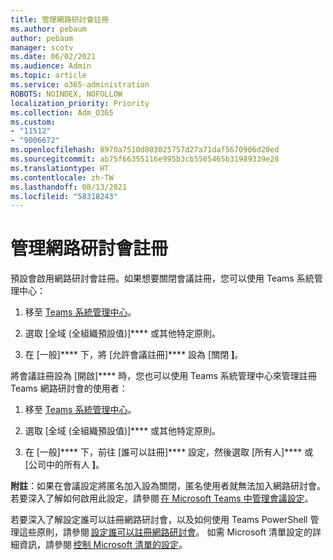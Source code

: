 ```yaml
---
title: 管理網路研討會註冊
ms.author: pebaum
author: pebaum
manager: scotv
ms.date: 06/02/2021
ms.audience: Admin
ms.topic: article
ms.service: o365-administration
ROBOTS: NOINDEX, NOFOLLOW
localization_priority: Priority
ms.collection: Adm_O365
ms.custom:
- "11512"
- "9006672"
ms.openlocfilehash: 8970a7510d803025757d27a71daf5670906d20ed
ms.sourcegitcommit: ab75f66355116e995b3cb5505465b31989339e28
ms.translationtype: HT
ms.contentlocale: zh-TW
ms.lasthandoff: 08/13/2021
ms.locfileid: "58318243"
---
```

# <a name="manage-webinar-registration"></a>管理網路研討會註冊

預設會啟用網路研討會註冊。如果想要關閉會議註冊，您可以使用 Teams 系統管理中心： 

1. 移至 [Teams 系統管理中心](https://admin.teams.microsoft.com/policies/meetings)。 

2. 選取 [全域 (全組織預設值)]**** 或其他特定原則。 

3. 在 [一般]**** 下，將 [允許會議註冊]**** 設為 [關閉 **]**。 

將會議註冊設為 [開啟]**** 時，您也可以使用 Teams 系統管理中心來管理註冊 Teams 網路研討會的使用者： 

1. 移至 [Teams 系統管理中心](https://admin.teams.microsoft.com/policies/meetings)。 

2. 選取 [全域 (全組織預設值)]**** 或其他特定原則。 

3. 在 [一般]**** 下，前往 [誰可以註冊]**** 設定，然後選取 [所有人]**** 或 [公司中的所有人 **]**。 

**附註**：如果在會議設定將匿名加入設為關閉，匿名使用者就無法加入網路研討會。 若要深入了解如何啟用此設定，請參閱 [在 Microsoft Teams 中管理會議設定](https://docs.microsoft.com/microsoftteams/meeting-settings-in-teams)。 

若要深入了解設定誰可以註冊網路研討會，以及如何使用 Teams PowerShell 管理這些原則，請參閱 [設定誰可以註冊網路研討會](https://docs.microsoft.com/microsoftteams/set-up-webinars?source=docs#configure-who-can-register-for-webinars)。 如需 Microsoft 清單設定的詳細資訊，請參閱 [控制 Microsoft 清單的設定](https://docs.microsoft.com/sharepoint/control-lists)。 

 